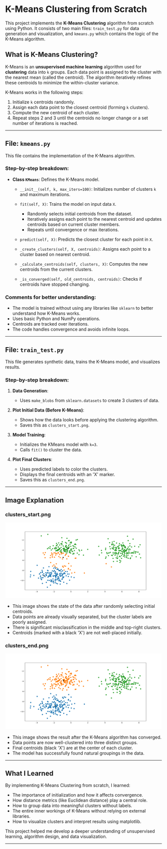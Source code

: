 # K-Means Clustering from Scratch

This project implements the **K-Means Clustering** algorithm from scratch using Python. It consists of two main files: `train_test.py` for data generation and visualization, and `kmeans.py` which contains the logic of the K-Means algorithm.

## What is K-Means Clustering?

K-Means is an **unsupervised machine learning** algorithm used for **clustering** data into `k` groups. Each data point is assigned to the cluster with the nearest mean (called the centroid). The algorithm iteratively refines these centroids to minimize the within-cluster variance.

K-Means works in the following steps:

1. Initialize `k` centroids randomly.
2. Assign each data point to the closest centroid (forming `k` clusters).
3. Compute the new centroid of each cluster.
4. Repeat steps 2 and 3 until the centroids no longer change or a set number of iterations is reached.

---

## File: `kmeans.py`

This file contains the implementation of the K-Means algorithm.

### Step-by-step breakdown:

* **Class `KMeans`**: Defines the K-Means model.

  * `__init__(self, k, max_iters=100)`: Initializes number of clusters `k` and maximum iterations.
  * `fit(self, X)`: Trains the model on input data `X`.

    * Randomly selects initial centroids from the dataset.
    * Iteratively assigns each point to the nearest centroid and updates centroids based on current cluster members.
    * Repeats until convergence or max iterations.
  * `predict(self, X)`: Predicts the closest cluster for each point in `X`.
  * `_create_clusters(self, X, centroids)`: Assigns each point to a cluster based on nearest centroid.
  * `_calculate_centroids(self, clusters, X)`: Computes the new centroids from the current clusters.
  * `_is_converged(self, old_centroids, centroids)`: Checks if centroids have stopped changing.

### Comments for better understanding:

* The model is trained without using any libraries like `sklearn` to better understand how K-Means works.
* Uses basic Python and NumPy operations.
* Centroids are tracked over iterations.
* The code handles convergence and avoids infinite loops.

---

## File: `train_test.py`

This file generates synthetic data, trains the K-Means model, and visualizes results.

### Step-by-step breakdown:

1. **Data Generation**:

   * Uses `make_blobs` from `sklearn.datasets` to create 3 clusters of data.
2. **Plot Initial Data (Before K-Means)**:

   * Shows how the data looks before applying the clustering algorithm.
   * Saves this as `clusters_start.png`.
3. **Model Training**:

   * Initializes the KMeans model with `k=3`.
   * Calls `fit()` to cluster the data.
4. **Plot Final Clusters**:

   * Uses predicted labels to color the clusters.
   * Displays the final centroids with an 'X' marker.
   * Saves this as `clusters_end.png`.

---

## Image Explanation

### clusters\_start.png
![Visuals of starting of the clusters](./clusters_start.png)

* This image shows the state of the data after randomly selecting initial centroids.
* Data points are already visually separated, but the cluster labels are poorly assigned.
* There is significant misclassification in the middle and top-right clusters.
* Centroids (marked with a black 'X') are not well-placed initially.

### clusters\_end.png
![Visuals of ending of the clusters](./clusters_end.png)

* This image shows the result after the K-Means algorithm has converged.
* Data points are now well-clustered into three distinct groups.
* Final centroids (black 'X') are at the center of each cluster.
* The model has successfully found natural groupings in the data.

---

## What I Learned

By implementing K-Means Clustering from scratch, I learned:

* The importance of initialization and how it affects convergence.
* How distance metrics (like Euclidean distance) play a central role.
* How to group data into meaningful clusters without labels.
* The entire inner workings of K-Means without relying on external libraries.
* How to visualize clusters and interpret results using matplotlib.

This project helped me develop a deeper understanding of unsupervised learning, algorithm design, and data visualization.

---
